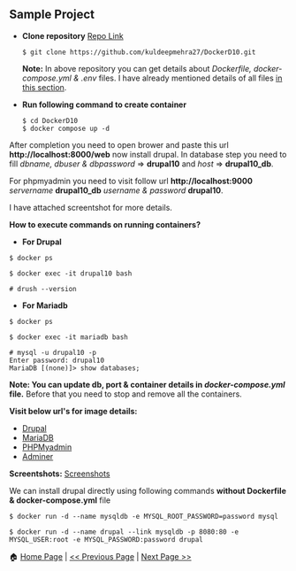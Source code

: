 
## Sample Project ##

- **Clone repository** [Repo Link](https://github.com/kuldeepmehra27/DockerD10)

  ```
  $ git clone https://github.com/kuldeepmehra27/DockerD10.git
  ```
  **Note:** In above repository you can get details about *Dockerfile, docker-compose.yml & .env* files. I have already mentioned details of all files [in this section](https://github.com/kuldeepmehra27/Docker/blob/master/README.md).
  
- **Run following command to create container**
  ```
  $ cd DockerD10
  $ docker compose up -d
  ```
After completion you need to open brower and paste this url **http://localhost:8000/web** now install drupal. In database step you need to fill *dbname, dbuser & dbpassword* => **drupal10** and *host* => **drupal10_db**.

For phpmyadmin you need to visit follow url **http://localhost:9000** *servername* **drupal10_db** *username & password* **drupal10**.

I have attached screentshot for more details.

**How to execute commands on running containers?**
* **For Drupal**
```
$ docker ps

$ docker exec -it drupal10 bash

# drush --version
```
* **For Mariadb**
```
$ docker ps

$ docker exec -it mariadb bash

# mysql -u drupal10 -p
Enter password: drupal10
MariaDB [(none)]> show databases;
```
**Note: You can update db, port & container details in *docker-compose.yml* file.** Before that you need to stop and remove all the containers.

**Visit below url's for image details:**
* [Drupal](https://hub.docker.com/_/drupal)
* [MariaDB](https://hub.docker.com/_/mariadb)
* [PHPMyadmin](https://hub.docker.com/_/phpmyadmin)
* [Adminer](https://hub.docker.com/_/adminer)


**Screentshots:** [Screenshots](Screenshots.md)

We can install drupal directly using following commands **without Dockerfile & docker-compose.yml** file
```
$ docker run -d --name mysqldb -e MYSQL_ROOT_PASSWORD=password mysql

$ docker run -d --name drupal --link mysqldb -p 8080:80 -e MYSQL_USER:root -e MYSQL_PASSWORD:password drupal
```

:house: [Home Page](README.md) | [<< Previous Page](Docker-CLI.md) | [Next Page >>](Miscellaneous.md)
